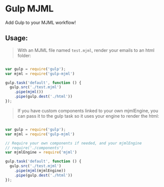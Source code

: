 
# Gulp MJML

Add Gulp to your MJML workflow!

## Usage:

> With an MJML file named `test.mjml`, render your emails to an html folder:

``` javascript

var gulp = require('gulp');
var mjml = require('gulp-mjml')

gulp.task('default', function () {
  gulp.src('./test.mjml')
    .pipe(mjml())
    .pipe(gulp.dest('./html'))
});

```

> If you have custom components linked to your own mjmlEngine, you can pass it to the gulp task so it uses your engine to render the html:

``` javascript

var gulp = require('gulp');
var mjml = require('gulp-mjml')

// Require your own components if needed, and your mjmlEngine
// require('./components')
var mjmlEngine = require('mjml')

gulp.task('default', function () {
  gulp.src('./test.mjml')
    .pipe(mjml(mjmlEngine))
    .pipe(gulp.dest('./html'))
});

```
